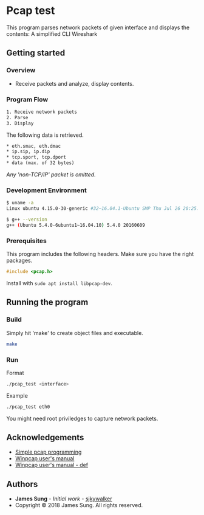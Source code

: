 # Pcap test

This program parses network packets of given interface and displays the contents: A simplified CLI Wireshark

## Getting started

### Overview

* Receive packets and analyze, display contents.

### Program Flow

```txt
1. Receive network packets
2. Parse
3. Display
```

The following data is retrieved.

```txt
* eth.smac, eth.dmac
* ip.sip, ip.dip
* tcp.sport, tcp.dport
* data (max. of 32 bytes)
```

*Any 'non-TCP/IP' packet is omitted.*

### Development Environment

```bash
$ uname -a
Linux ubuntu 4.15.0-30-generic #32~16.04.1-Ubuntu SMP Thu Jul 26 20:25:39 UTC 2018 x86_64 x86_64 x86_64 GNU/Linux

$ g++ --version
g++ (Ubuntu 5.4.0-6ubuntu1~16.04.10) 5.4.0 20160609
```

### Prerequisites

This program includes the following headers. Make sure you have the right packages.

```c
#include <pcap.h>
```

Install with `sudo apt install libpcap-dev`.

## Running the program

### Build

Simply hit 'make' to create object files and executable.

```bash
make
```

### Run

Format

```bash
./pcap_test <interface>
```

Example

```bash
./pcap_test eth0
```

You might need root priviledges to capture network packets.

## Acknowledgements

* [Simple pcap programming](https://gitlab.com/gilgil/network/wikis/ethernet-packet-dissection/pcap-programming)
* [Winpcap user's manual](https://www.winpcap.org/docs/docs_40_2/html/group__wpcap.html)
* [Winpcap user's manual - def](https://www.winpcap.org/docs/docs_40_2/html/group__wpcap__def.html)

## Authors

* **James Sung** - *Initial work* - [sjkywalker](https://github.com/sjkywalker)
* Copyright © 2018 James Sung. All rights reserved.

